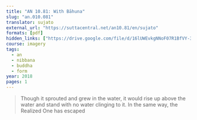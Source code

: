```yaml
---
title: "AN 10.81: With Bāhuna"
slug: "an.010.081"
translator: sujato
external_url: "https://suttacentral.net/an10.81/en/sujato"
formats: [pdf]
hidden_links: ["https://drive.google.com/file/d/16lUWEvkgNNoF07R1BfVY-3r56hKGG-2n"]
course: imagery
tags:
  - an
  - nibbana
  - buddha
  - form
year: 2018
pages: 1
---
```


> Though it sprouted and grew in the water, it would rise up above the water and stand with no water clinging to it. In the same way, the Realized One has escaped

